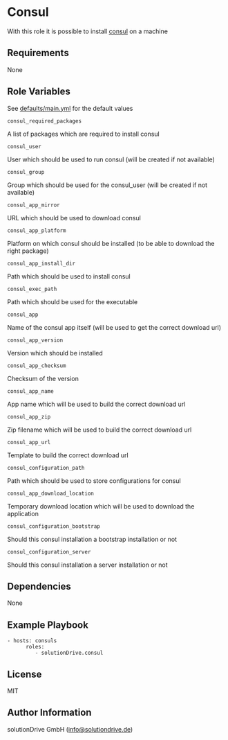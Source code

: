 Consul
======

With this role it is possible to install [consul](https://consul.io) on a machine

Requirements
------------

None

Role Variables
--------------

See [defaults/main.yml](defaults/main.yml) for the default values

    consul_required_packages
    
A list of packages which are required to install consul

    consul_user
    
User which should be used to run consul (will be created if not available)

    consul_group
    
Group which should be used for the consul_user (will be created if not available)

    consul_app_mirror

URL which should be used to download consul

    consul_app_platform
    
Platform on which consul should be installed (to be able to download the right package)

    consul_app_install_dir

Path which should be used to install consul

    consul_exec_path
    
Path which should be used for the executable

    consul_app
    
Name of the consul app itself (will be used to get the correct download url)

    consul_app_version
    
Version which should be installed

    consul_app_checksum
    
Checksum of the version

    consul_app_name
    
App name which will be used to build the correct download url

    consul_app_zip
    
Zip filename which will be used to build the correct download url

    consul_app_url
    
Template to build the correct download url

    consul_configuration_path
    
Path which should be used to store configurations for consul

    consul_app_download_location
    
Temporary download location which will be used to download the application

    consul_configuration_bootstrap
    
Should this consul installation a bootstrap installation or not

    consul_configuration_server
    
Should this consul installation a server installation or not

Dependencies
------------

None

Example Playbook
----------------

    - hosts: consuls
          roles:
             - solutionDrive.consul

License
-------

MIT

Author Information
------------------

solutionDrive GmbH (info@solutiondrive.de)
